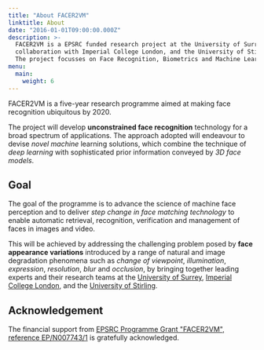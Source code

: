 ```yaml
---
title: "About FACER2VM"
linktitle: About
date: "2016-01-01T09:00:00.000Z"
description: >-
  FACER2VM is a EPSRC funded research project at the University of Surrey, in
  collaboration with Imperial College London, and the University of Stirling.
  The project focusses on Face Recognition, Biometrics and Machine Learning.
menu:
  main:
    weight: 6
---
```


FACER2VM is a five-year research programme aimed at making face recognition
ubiquitous by 2020.

The project will develop **unconstrained face recognition** technology for a
broad spectrum of applications. The approach adopted will endeavour to devise
*novel machine* learning solutions, which combine the technique of *deep
learning* with sophisticated prior information conveyed by *3D face models*.

Goal
----
The goal of the programme is to advance the science of machine face perception
and to deliver *step change in face matching technology* to enable automatic
retrieval, recognition, verification and management of faces in images and
video.

This will be achieved by addressing the challenging problem posed by **face
appearance variations** introduced by a range of natural and image degradation
phenomena such as *change of viewpoint*, *illumination*, *expression*,
*resolution*, *blur* and *occlusion*, by bringing together leading experts and
their research teams at the [University of Surrey][SURREY], [Imperial College
London][IMPERIAL], and the [University of Stirling][STIRLING].

Acknowledgement
---------------
The financial support from [EPSRC Programme Grant "FACER2VM", reference
EP/N007743/1][GRANT] is gratefully acknowledged.



[GRANT]: http://gow.epsrc.ac.uk/NGBOViewGrant.aspx?GrantRef=EP/N007743/1
[IMPERIAL]: //www.imperial.ac.uk/
[STIRLING]: //www.stir.ac.uk/
[SURREY]: //www.surrey.ac.uk/

